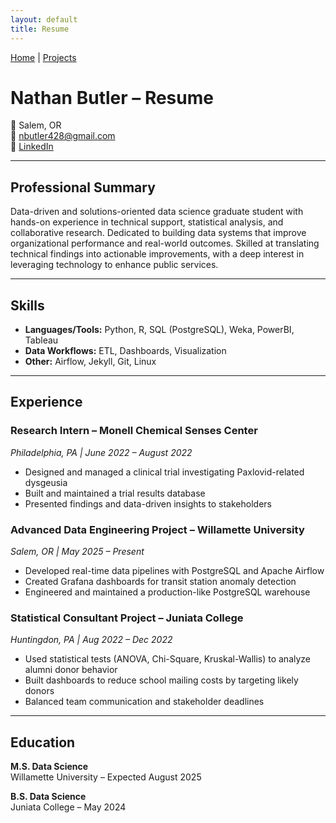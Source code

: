 ```yaml
---
layout: default
title: Resume
---
```


[Home](/) | [Projects](/Projects)

# Nathan Butler – Resume

📍 Salem, OR  
📧 [nbutler428@gmail.com](mailto:nbutler428@gmail.com)  
🔗 [LinkedIn](https://www.linkedin.com/in/nathan-r-butler/)

---

## Professional Summary

Data-driven and solutions-oriented data science graduate student with hands-on experience in technical support, statistical analysis, and collaborative research. Dedicated to building data systems that improve organizational performance and real-world outcomes. Skilled at translating technical findings into actionable improvements, with a deep interest in leveraging technology to enhance public services.

---

## Skills

- **Languages/Tools:** Python, R, SQL (PostgreSQL), Weka, PowerBI, Tableau
- **Data Workflows:** ETL, Dashboards, Visualization
- **Other:** Airflow, Jekyll, Git, Linux

---

## Experience

### Research Intern – Monell Chemical Senses Center  
*Philadelphia, PA | June 2022 – August 2022*  
- Designed and managed a clinical trial investigating Paxlovid-related dysgeusia  
- Built and maintained a trial results database  
- Presented findings and data-driven insights to stakeholders  

### Advanced Data Engineering Project – Willamette University  
*Salem, OR | May 2025 – Present*  
- Developed real-time data pipelines with PostgreSQL and Apache Airflow  
- Created Grafana dashboards for transit station anomaly detection  
- Engineered and maintained a production-like PostgreSQL warehouse  

### Statistical Consultant Project – Juniata College  
*Huntingdon, PA | Aug 2022 – Dec 2022*  
- Used statistical tests (ANOVA, Chi-Square, Kruskal-Wallis) to analyze alumni donor behavior  
- Built dashboards to reduce school mailing costs by targeting likely donors  
- Balanced team communication and stakeholder deadlines

---

## Education

**M.S. Data Science**  
Willamette University – Expected August 2025

**B.S. Data Science**  
Juniata College – May 2024
